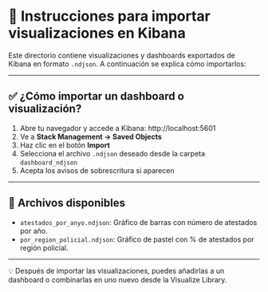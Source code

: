 
# 🧭 Instrucciones para importar visualizaciones en Kibana

Este directorio contiene visualizaciones y dashboards exportados de Kibana en formato `.ndjson`. A continuación se explica cómo importarlos:

---

## ✅ ¿Cómo importar un dashboard o visualización?

1. Abre tu navegador y accede a Kibana: http://localhost:5601
2. Ve a **Stack Management → Saved Objects**
3. Haz clic en el botón **Import**
4. Selecciona el archivo `.ndjson` deseado desde la carpeta `dashboard_ndjson`
5. Acepta los avisos de sobrescritura si aparecen

---

## 📁 Archivos disponibles

- `atestados_por_anyo.ndjson`: Gráfico de barras con número de atestados por año.
- `por_region_policial.ndjson`: Gráfico de pastel con % de atestados por región policial.

---

💡 Después de importar las visualizaciones, puedes añadirlas a un dashboard o combinarlas en uno nuevo desde la Visualize Library.
